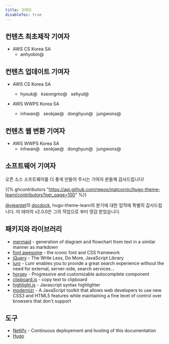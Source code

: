 ```yaml
---
title: 크레딧
disableToc: true
---
```


## 컨텐츠 최초제작 기여자
+ AWS CS Korea SA
    - anhyobin@

## 컨텐츠 업데이트 기여자
+ AWS CS Korea SA
    - hyouk@ &nbsp; kseongmo@ &nbsp; sehyul@

+ AWS WWPS Korea SA
    - inhwan@ &nbsp; seokjae@ &nbsp; donghyun@ &nbsp; jungwons@

## 컨텐츠 웹 변환 기여자
+ AWS WWPS Korea SA
    - inhwan@ &nbsp; seokjae@ &nbsp; donghyun@ &nbsp; jungwons@

## 소프트웨어 기여자
오픈 소스 소프트웨어를 더 좋게 만들어 주시는 기여자 분들<i class="fas fa-heart"></i>께 감사드립니다!

{{% ghcontributors "https://api.github.com/repos/matcornic/hugo-theme-learn/contributors?per_page=100" %}}

[@vjeantet](https://github.com/vjeantet)의 [docdock](https://github.com/vjeantet/hugo-theme-docdock), hugo-theme-learn의 분기에 대한 업적에 특별히 감사드립니다. 
이 테마의 v2.0.0은 그의 작업으로 부터 영감 받았습니다.

## 패키지와 라이브러리
* [mermaid](https://knsv.github.io/mermaid) - generation of diagram and flowchart from text in a similar manner as markdown
* [font awesome](http://fontawesome.io/) - the iconic font and CSS framework
* [jQuery](https://jquery.com) - The Write Less, Do More, JavaScript Library
* [lunr](https://lunrjs.com) - Lunr enables you to provide a great search experience without the need for external, server-side, search services...
* [horsey](https://bevacqua.github.io/horsey/) - Progressive and customizable autocomplete component
* [clipboard.js](https://zenorocha.github.io/clipboard.js) - copy text to clipboard
* [highlight.js](https://highlightjs.org) - Javascript syntax highlighter
* [modernizr](https://modernizr.com) - A JavaScript toolkit that allows web developers to use new CSS3 and HTML5 features while maintaining a fine level of control over browsers that don't support

## 도구
* [Netlify](https://www.netlify.com) - Continuous deployement and hosting of this documentation
* [Hugo](https://gohugo.io/)
